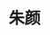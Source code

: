 ---
layout: girls
title: 朱颜
banner: 最是人间留不住，朱颜辞镜花辞树
girls:
  - name: 博麗霊夢
    avatar: https://cf0.oss-cn-shanghai.aliyuncs.com/blog/reimu.webp
    from: 東方Project
    url: https://thwiki.cc/%E5%8D%9A%E4%B8%BD%E7%81%B5%E6%A2%A6
    reason: 乐园的可爱巫女
  - name: 響
    avatar: https://cf0.oss-cn-shanghai.aliyuncs.com/blog/hibiki.webp
    from: 艦隊Collection
    url: https://zh.moegirl.org/%E8%88%B0%E9%98%9FCollection:%E5%93%8D
    reason: 不死鸟
  - name: 姬野星奏
    avatar: https://cf0.oss-cn-shanghai.aliyuncs.com/blog/sena.webp
    from: 恋×シンアイ彼女
    url: https://zh.moegirl.org/%E5%A7%AC%E9%87%8E%E6%98%9F%E5%A5%8F
    reason: 
---